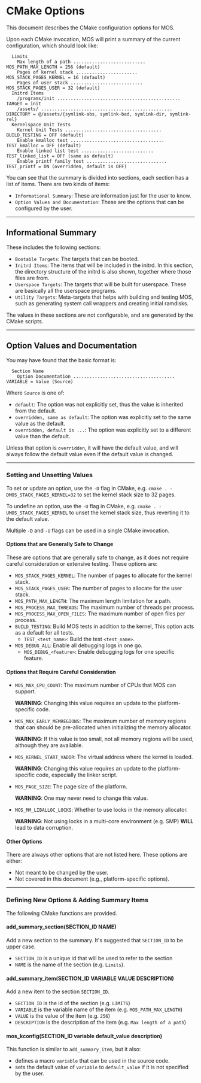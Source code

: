# CMake Options

This document describes the CMake configuration options for MOS.

Upon each CMake invocation, MOS will print a summary of the current configuration, which
should look like:

```log
  Limits
    Max length of a path ........................... MOS_PATH_MAX_LENGTH = 256 (default)
    Pages of kernel stack ....................... MOS_STACK_PAGES_KERNEL = 16 (default)
    Pages of user stack ........................... MOS_STACK_PAGES_USER = 32 (default)
  Initrd Items
    /programs/init .............................................. TARGET = init
    /assets/ ................................................. DIRECTORY = @/assets/{symlink-abs, symlink-bad, symlink-dir, symlink-rel}
  Kernelspace Unit Tests
    Kernel Unit Tests .................................... BUILD_TESTING = OFF (default)
    Enable kmalloc test ................................... TEST_kmalloc = OFF (default)
    Enable linked list test ........................... TEST_linked_list = OFF (same as default)
    Enable printf family test .............................. TEST_printf = ON (overridden, default is OFF)
```

You can see that the summary is divided into sections, each section has a list of items. There are two
kinds of items:

- `Informational Summary`:
  These are information just for the user to know.
- `Option Values and Documentation`:
  These are the options that can be configured by the user.

---

## Informational Summary

These includes the following sections:

- `Bootable Targets`:
  The targets that can be booted.
- `Initrd Items`:
  The items that will be included in the initrd. In this section, the directory structure of the initrd is also shown, together where those files are from.
- `Userspace Targets`:
  The targets that will be built for userspace. These are basically all the userspace programs.
- `Utility Targets`:
  Meta-targets that helps with building and testing MOS, such as generating system call wrappers and
  creating initial ramdisks.

The values in these sections are not configurable, and are generated by the CMake scripts.

---

## Option Values and Documentation

You may have found that the basic format is:

```log
  Section Name
    Option Documentation ...................................... VARIABLE = Value (Source)
```

Where `Source` is one of:

- `default`:
  The option was not explicitly set, thus the value is inherited from the default.
- `overridden, same as default`:
  The option was explicitly set to the same value as the default.
- `overridden, default is ...`:
  The option was explicitly set to a different value than the default.

Unless that option is `overridden`, it will have the default value, and will always follow the
default value even if the default value is changed.

---

### Setting and Unsetting Values

To set or update an option, use the `-D` flag in CMake, e.g. `cmake . -DMOS_STACK_PAGES_KERNEL=32` to set the kernel stack size to 32 pages.

To undefine an option, use the `-U` flag in CMake, e.g. `cmake . -UMOS_STACK_PAGES_KERNEL` to unset the kernel stack size, thus reverting it to the default value.

Multiple `-D` and `-U` flags can be used in a single CMake invocation.

#### Options that are Generally Safe to Change

These are options that are generally safe to change, as it does not require careful consideration or
extensive testing. These options are:

- `MOS_STACK_PAGES_KERNEL`: The number of pages to allocate for the kernel stack.
- `MOS_STACK_PAGES_USER`: The number of pages to allocate for the user stack.
- `MOS_PATH_MAX_LENGTH`: The maximum length limitation for a path.
- `MOS_PROCESS_MAX_THREADS`: The maximum number of threads per process.
- `MOS_PROCESS_MAX_OPEN_FILES`: The maximum number of open files per process.
- `BUILD_TESTING`: Build MOS tests in addition to the kernel, This option acts as a default for all tests.
  - `TEST_<test_name>`: Build the test `<test_name>`.
- `MOS_DEBUG_ALL`: Enable all debugging logs in one go.
  - `MOS_DEBUG_<feature>`: Enable debugging logs for one specific feature.

#### Options that Require Careful Consideration

- `MOS_MAX_CPU_COUNT`: The maximum number of CPUs that MOS can support.

  **WARNING**: Changing this value requires an update to the platform-specific code.

- `MOS_MAX_EARLY_MEMREGIONS`: The maximum number of memory regions that can should be pre-allocated when initializing the memory allocator.

  **WARNING**: If this value is too small, not all memory regions will be used, although they are available.

- `MOS_KERNEL_START_VADDR`: The virtual address where the kernel is loaded.

  **WARNING**: Changing this value requires an update to the platform-specific code, especially the linker script.

- `MOS_PAGE_SIZE`: The page size of the platform.

  **WARNING**: One may never need to change this value.

- `MOS_MM_LIBALLOC_LOCKS`: Whether to use locks in the memory allocator.

  **WARNING**: Not using locks in a multi-core environment (e.g. SMP) **WILL** lead to data corruption.

#### Other Options

There are always other options that are not listed here. These options are either:

- Not meant to be changed by the user.
- Not covered in this document (e.g., platform-specific options).

---

### Defining New Options & Adding Summary Items

The following CMake functions are provided.

#### add_summary_section(SECTION_ID NAME)

Add a new section to the summary. It's suggested that `SECTION_ID` to be upper case.

- `SECTION_ID` is a unique id that will be used to refer to the section
- `NAME` is the name of the section (e.g. `Limits`).

#### add_summary_item(SECTION_ID VARIABLE VALUE DESCRIPTION)

Add a new item to the section `SECTION_ID`.

- `SECTION_ID` is the id of the section (e.g. `LIMITS`)
- `VARIABLE` is the variable name of the item (e.g. `MOS_PATH_MAX_LENGTH`)
- `VALUE` is the value of the item (e.g. `256`)
- `DESCRIPTION` is the description of the item (e.g. `Max length of a path`)

#### mos_kconfig(SECTION_ID variable default_value description)

This function is similar to `add_summary_item`, but it also:

- defines a macro `variable` that can be used in the source code.
- sets the default value of `variable` to `default_value` if it is not specified by the user.
